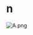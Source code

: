 # n

![A.png](https://github.com/Tan12d/Oracle-Database-Problems/assets/100254217/19ac6250-270d-4de6-aab1-12bee734ea97)

